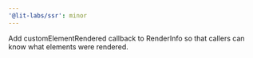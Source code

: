 ```yaml
---
'@lit-labs/ssr': minor
---
```


Add customElementRendered callback to RenderInfo so that callers can know what elements were rendered.

